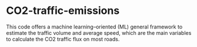 # CO2-traffic-emissions
This code offers a machine learning–oriented (ML) general framework to estimate the traffic volume and average speed, which are the main variables to calculate the CO2 traffic flux on most roads.
